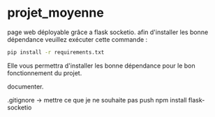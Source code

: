 # projet_moyenne
page web déployable grâce a flask socketio.
afin d'installer les bonne dépendance veuillez exécuter cette commande :
```bash
pip install -r requirements.txt
```
Elle vous permettra d'installer les bonne dépendance pour le bon fonctionnement du projet.

documenter.

.gitignore -> mettre ce que je ne souhaite pas push
npm install flask-socketio
